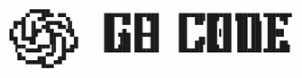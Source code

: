          ▄▄▄▄▄                                                              
       ▄▀  ▄█▀▀ ▀▀▄        ▐██▀▀██ ██▀███     ██▀▀██▌███▀██ ███▀██ ▀██▀██▀  
     █▀█ ▐▌ ▄█▀▀█▄▐▌       ▐██  ▀▀ ██  ██     ██  ▀▀ ██▌ ██ ▐██ ██▌ ██  ▀   
    █  █ ▐█▀ ▀█▄▄ ▀█       ▐██ ▄█▄ ██▄▄██     ██     ██▌▌██ ▐██ ██▌ ████    
    ▀█ ▀▀█▌   █▌ █  █      ▐██ ▐██ ██  ██     ██  ▄█▌██▌ ██ ▐██ ██▌ ██ ▄▄   
     ▐▀▀▄▄▄█▀▀▐▌ █▄█▀      ▐██▄███ ██▄▄██     ██▄▄██ ███▄██ ▐██▄██▌▄██▄██▌  
      █▄   ▄▄▀▀ ▄█                                                          
        ▀▀▀▀█▄▄▀▀                                                           
                                                                            